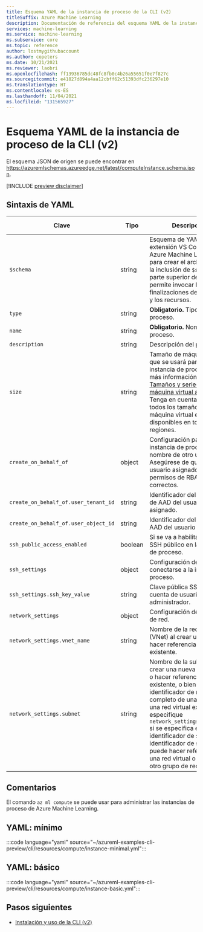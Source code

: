 ```yaml
---
title: Esquema YAML de la instancia de proceso de la CLI (v2)
titleSuffix: Azure Machine Learning
description: Documentación de referencia del esquema YAML de la instancia de proceso de la CLI (v2).
services: machine-learning
ms.service: machine-learning
ms.subservice: core
ms.topic: reference
author: lostmygithubaccount
ms.author: copeters
ms.date: 10/21/2021
ms.reviewer: laobri
ms.openlocfilehash: ff13936785dc48fc8fb0c4b26a55651f0e7f827c
ms.sourcegitcommit: e41827d894a4aa12cbff62c51393dfc236297e10
ms.translationtype: HT
ms.contentlocale: es-ES
ms.lasthandoff: 11/04/2021
ms.locfileid: "131565927"
---
```

# <a name="cli-v2-compute-instance-yaml-schema"></a>Esquema YAML de la instancia de proceso de la CLI (v2)

El esquema JSON de origen se puede encontrar en https://azuremlschemas.azureedge.net/latest/computeInstance.schema.json.

[!INCLUDE [preview disclaimer](../../includes/machine-learning-preview-generic-disclaimer.md)]

## <a name="yaml-syntax"></a>Sintaxis de YAML

| Clave | Tipo | Descripción | Valores permitidos | Valor predeterminado |
| --- | ---- | ----------- | -------------- | ------- |
| `$schema` | string | Esquema de YAML. Si usa la extensión VS Code de Azure Machine Learning para crear el archivo YAML, la inclusión de `$schema` en la parte superior del archivo le permite invocar las finalizaciones del esquema y los recursos. | | |
| `type` | string | **Obligatorio.** Tipo de proceso. | `computeinstance` | |
| `name` | string | **Obligatorio.** Nombre del proceso. | | |
| `description` | string | Descripción del proceso. | | |
| `size` | string | Tamaño de máquina virtual que se usará para la instancia de proceso. Para más información, consulte [Tamaños y series de máquina virtual admitidos](concept-compute-target.md#supported-vm-series-and-sizes). Tenga en cuenta que no todos los tamaños de máquina virtual están disponibles en todas las regiones. | Para obtener la lista de tamaños admitidos en una región determinada, use el comando `az ml compute list-sizes`.  | `Standard_DS3_v2` |
| `create_on_behalf_of` | object | Configuración para crear la instancia de proceso en nombre de otro usuario. Asegúrese de que el usuario asignado tiene los permisos de RBAC correctos. |  |  |
| `create_on_behalf_of.user_tenant_id` | string | Identificador del inquilino de AAD del usuario asignado. |  |  |
| `create_on_behalf_of.user_object_id` | string | Identificador del objeto de AAD del usuario asignado. |  |  |
| `ssh_public_access_enabled` | boolean | Si se va a habilitar el acceso SSH público en la instancia de proceso. | | `false` |
| `ssh_settings` | object | Configuración de SSH para conectarse a la instancia de proceso. | | |
| `ssh_settings.ssh_key_value` | string | Clave pública SSH de la cuenta de usuario administrador. | | |
| `network_settings` | object | Configuración de seguridad de red. | | |
| `network_settings.vnet_name` | string | Nombre de la red virtual (VNet) al crear una nueva o hacer referencia a una existente. | | |
| `network_settings.subnet` | string | Nombre de la subred al crear una nueva red virtual o hacer referencia a una existente, o bien el identificador de recurso completo de una subred en una red virtual existente. No especifique `network_settings.vnet_name` si se especifica el identificador de subred. El identificador de subred puede hacer referencia a una red virtual o subred en otro grupo de recursos. | | |

## <a name="remarks"></a>Comentarios

El comando `az ml compute` se puede usar para administrar las instancias de proceso de Azure Machine Learning.

## <a name="yaml-minimal"></a>YAML: mínimo

:::code language="yaml" source="~/azureml-examples-cli-preview/cli/resources/compute/instance-minimal.yml":::

## <a name="yaml-basic"></a>YAML: básico

:::code language="yaml" source="~/azureml-examples-cli-preview/cli/resources/compute/instance-basic.yml":::

## <a name="next-steps"></a>Pasos siguientes

- [Instalación y uso de la CLI (v2)](how-to-configure-cli.md)
